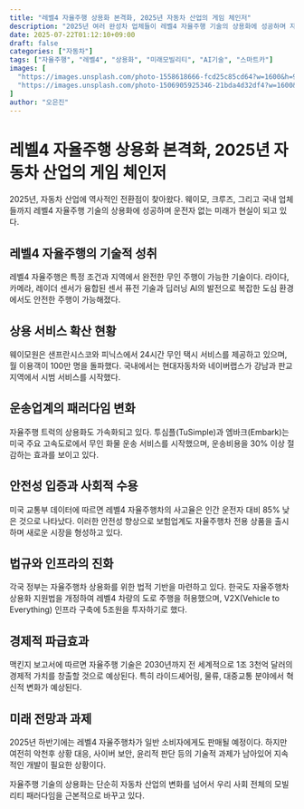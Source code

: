```yaml
---
title: "레벨4 자율주행 상용화 본격화, 2025년 자동차 산업의 게임 체인저"
description: "2025년 여러 완성차 업체들이 레벨4 자율주행 기술의 상용화에 성공하며 자동차 산업과 도시 교통 시스템에 혁명적 변화를 가져오고 있다."
date: 2025-07-22T01:12:10+09:00
draft: false
categories: ["자동차"]
tags: ["자율주행", "레벨4", "상용화", "미래모빌리티", "AI기술", "스마트카"]
images: [
  "https://images.unsplash.com/photo-1558618666-fcd25c85cd64?w=1600&h=900&fit=crop&q=95",
  "https://images.unsplash.com/photo-1506905925346-21bda4d32df4?w=1600&h=900&fit=crop&q=95"
]
author: "오은진"
---
```


<h1>레벨4 자율주행 상용화 본격화, 2025년 자동차 산업의 게임 체인저</h1>

<p>2025년, 자동차 산업에 역사적인 전환점이 찾아왔다. 웨이모, 크루즈, 그리고 국내 업체들까지 레벨4 자율주행 기술의 상용화에 성공하며 운전자 없는 미래가 현실이 되고 있다.</p>

<h2>레벨4 자율주행의 기술적 성취</h2>

<p>레벨4 자율주행은 특정 조건과 지역에서 완전한 무인 주행이 가능한 기술이다. 라이다, 카메라, 레이더 센서가 융합된 센서 퓨전 기술과 딥러닝 AI의 발전으로 복잡한 도심 환경에서도 안전한 주행이 가능해졌다.</p>

<h2>상용 서비스 확산 현황</h2>

<p>웨이모원은 샌프란시스코와 피닉스에서 24시간 무인 택시 서비스를 제공하고 있으며, 월 이용객이 100만 명을 돌파했다. 국내에서는 현대자동차와 네이버랩스가 강남과 판교 지역에서 시범 서비스를 시작했다.</p>

<h2>운송업계의 패러다임 변화</h2>

<p>자율주행 트럭의 상용화도 가속화되고 있다. 투심플(TuSimple)과 엠바크(Embark)는 미국 주요 고속도로에서 무인 화물 운송 서비스를 시작했으며, 운송비용을 30% 이상 절감하는 효과를 보이고 있다.</p>

<h2>안전성 입증과 사회적 수용</h2>

<p>미국 교통부 데이터에 따르면 레벨4 자율주행차의 사고율은 인간 운전자 대비 85% 낮은 것으로 나타났다. 이러한 안전성 향상으로 보험업계도 자율주행차 전용 상품을 출시하며 새로운 시장을 형성하고 있다.</p>

<h2>법규와 인프라의 진화</h2>

<p>각국 정부는 자율주행차 상용화를 위한 법적 기반을 마련하고 있다. 한국도 자율주행차 상용화 지원법을 개정하여 레벨4 차량의 도로 주행을 허용했으며, V2X(Vehicle to Everything) 인프라 구축에 5조원을 투자하기로 했다.</p>

<h2>경제적 파급효과</h2>

<p>맥킨지 보고서에 따르면 자율주행 기술은 2030년까지 전 세계적으로 1조 3천억 달러의 경제적 가치를 창출할 것으로 예상된다. 특히 라이드셰어링, 물류, 대중교통 분야에서 혁신적 변화가 예상된다.</p>

<h2>미래 전망과 과제</h2>

<p>2025년 하반기에는 레벨4 자율주행차가 일반 소비자에게도 판매될 예정이다. 하지만 여전히 악천후 상황 대응, 사이버 보안, 윤리적 판단 등의 기술적 과제가 남아있어 지속적인 개발이 필요한 상황이다.</p>

<p>자율주행 기술의 상용화는 단순히 자동차 산업의 변화를 넘어서 우리 사회 전체의 모빌리티 패러다임을 근본적으로 바꾸고 있다.</p> 